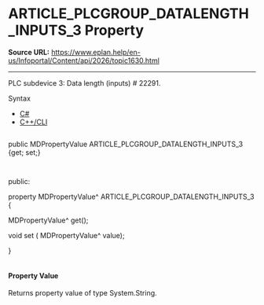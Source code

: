 # ARTICLE_PLCGROUP_DATALENGTH_INPUTS_3 Property

**Source URL:** https://www.eplan.help/en-us/Infoportal/Content/api/2026/topic1630.html

---

PLC subdevice 3: Data length (inputs) # 22291.

Syntax

- [C#](#i-syntax-CS)
- [C++/CLI](#i-syntax-CPP2005)

```
```
public MDPropertyValue ARTICLE_PLCGROUP_DATALENGTH_INPUTS_3 {get; set;}
```
```

```
```
public:

property MDPropertyValue^ ARTICLE_PLCGROUP_DATALENGTH_INPUTS_3 {

   MDPropertyValue^ get();

   void set (    MDPropertyValue^ value);

}
```
```

#### Property Value

Returns property value of type System.String.
